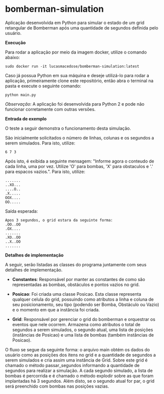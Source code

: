 # bomberman-simulation

Aplicação desenvolvida em Python para simular o estado de um grid retangular de Bomberman após
uma quantidade de segundos definida pelo usuário.

**Execução**

Para rodar a aplicação por meio da imagem docker, utilize o comando abaixo:

    sudo docker run -it lucasmacedose/bomberman-simulation:latest

Caso já possua Python em sua máquina e deseje utilizá-lo para rodar a aplicação, primeiramente
clone este repositório, então abra o terminal na pasta e execute o seguinte comando:

    python main.py
    
*Observação*: A aplicação foi desenvolvida para Python 2 e pode não funcionar corretamente com outras versões.

**Entrada de exemplo**

O teste a seguir demonstra o funcionamento desta simulação. 

São inicialmente solicitados o número de linhas, colunas e os segundos a serem simulados. Para isto, utilize:

    6 7 3

Após isto, é exibida a seguinte mensagem: "Informe agora o conteudo de cada linha, uma por vez. Utilize 'O' para bombas, 'X' para obstaculos e '.' para espacos vazios.".
Para isto, utilize:

    .......
    ..XO...
    ....O..
    .X.....
    OOX....
    OO.....

Saída esperada:

    Apos 3 segundos, o grid estara da seguinte forma:
    .OO..OO
    .OX....
    .......
    .XO..OO
    ..X..OO
    .......

**Detalhes de implementação**

A seguir, serão listadas as classes do programa juntamente com seus detalhes de implementação.

  - **Constantes**: Responsável por manter as constantes de como são representadas as bombas, obstáculos e pontos vazios no grid.

  - **Posicao**: Foi criada uma classe Posicao. Esta classe representa qualquer celula do grid, possuindo como atributos
    a linha e coluna de seu posicionamento, seu tipo (podendo ser Bomba, Obstáculo ou Vazio) e o momento em que a instância
    foi criada.
    
  - **Grid**: Responsável por gerenciar o grid do bomberman e orquestrar os eventos que nele ocorrem. Armazena como atributos
    o total de segundos a serem simulados, o segundo atual, uma lista de posições (instâncias de Posicao) e uma lista de bombas
    (também instâncias de Posicao).

O fluxo se segue da seguinte forma: o arquivo main obtém os dados do usuário como as posições dos itens no grid e a quantidade de
segundos a serem simulados e cria assim uma instância de Grid. Sobre este grid é chamado o método passar_segundos informando a quantidade de
segundos para realizar a simulação. A cada segundo simulado, a lista de bombas é percorrida e é chamado o método explodir sobre as que foram implantadas
há 3 segundos. Além disto, se o segundo atual for par, o grid será preenchido com bombas nas posições vazias.
